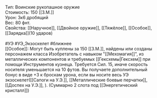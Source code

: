 Тип: Воинские рукопашное оружие<br>
Стоимость: 150 [[З.М.]]<br>
Урон: 3к6 дробящий<br>
Вес: 80 фнт.<br>
Свойства: [[Наручное]], [[Двойное оружие]], [[Тяжёлое]], [[Особое]], [[Зарядка]](10 ударов)<br>
<br>
#УЭ #УЭ_Экзоскелет #ближнее<br>
[[Особое]]: Могут быть куплены за 150 [[З.М.]], найдены или созданы персонажем класса Изобретатель с навыком "[[Мехомагия]]", из металлических компонентов и требуемых [[Гексхемы|Гексхем]] при помощи Инструментов кузнеца. Требуется Сил. 15, иначе скорость носителя уменьшается на 10 футов. Вы получаете дополнительный бонус в виде +3 к броскам урона, если вы носите весь УЭ экзоскелет([[Сапоги на У.Э.]], [[Металлические боевые перчатки]], [[Доспех на У.Э.]], ). (Суммарно 2 слота под [[Энергетический кристалл]])